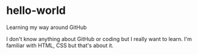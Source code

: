 # hello-world
Learning my way around GitHub

I don't know anything about GitHub or coding but I really want to learn. I'm familiar with HTML, CSS but that's about it. 
